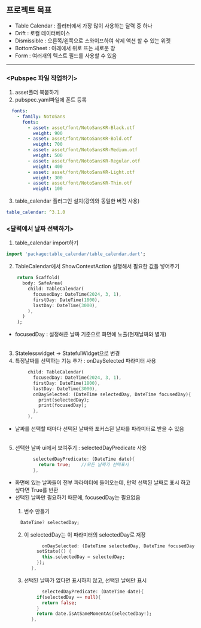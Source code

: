## 프로젝트 목표
- Table Calendar : 플러터에서 가장 많이 사용하는 달력 중 하나
- Drift : 로컬 데이터베이스
- Dismissible : 오른쪽/왼쪽으로 스와이프하여 삭제 액션 할 수 있는 위젯
- BottomSheet : 아래에서 위로 뜨는 새로운 창
- Form : 여러개의 텍스트 필드를 사용할 수 있음

----
### <Pubspec 파일 작업하기>
1. asset폴더 복붙하기
2. pubspec.yaml파일에 폰트 등록
```yaml
  fonts:
    - family: NotoSans
      fonts:
        - asset: asset/font/NotoSansKR-Black.otf
          weight: 900
        - asset: asset/font/NotoSansKR-Bold.otf
          weight: 700
        - asset: asset/font/NotoSansKR-Medium.otf
          weight: 500
        - asset: asset/font/NotoSansKR-Regular.otf
          weight: 400
        - asset: asset/font/NotoSansKR-Light.otf
          weight: 300
        - asset: asset/font/NotoSansKR-Thin.otf
          weight: 100
```
3. table_calendar 플러그인 설치(강의와 동일한 버전 사용)
```yaml
table_calendar: ^3.1.0
```


### <달력에서 날짜 선택하기>
1. table_calendar import하기
```dart
import 'package:table_calendar/table_calendar.dart';
```
2. TableCalendar에서 ShowContextAction 실행해서 필요한 값들 넣어주기
```dart
    return Scaffold(
      body: SafeArea(
        child: TableCalendar(
          focusedDay: DateTime(2024, 3, 1),
          firstDay: DateTime(1800),
          lastDay: DateTime(3000),
        ),
      )
    );
```
- focusedDay : 설정해준 날짜 기준으로 화면에 노출(현재날짜와 별개) <br><br>
3. Statelesswidget -> StatefulWidget으로 변경
4. 특정날짜를 선택하는 기능 추가 : onDaySelected 파라미터 사용
```dart
        child: TableCalendar(
          focusedDay: DateTime(2024, 3, 1),
          firstDay: DateTime(1800),
          lastDay: DateTime(3000),
          onDaySelected: (DateTime selectedDay, DateTime focusedDay){
            print(selectedDay);
            print(focusedDay);
          },
        ),
```
- 날짜를 선택할 때마다 선택된 날짜와 포커스된 날짜를 파라미터로 받을 수 있음 <br><br>
5. 선택한 날짜 ui에서 보여주기 : selectedDayPredicate 사용
```dart
          selectedDayPredicate: (DateTime date){
            return true;    //모든 날짜가 선택표시
          },
```
- 화면에 있는 날짜들이 전부 파라미터에 들어오는데, 만약 선택된 날짜로 표시 하고싶다면 True를 반환
- 선택된 날짜만 필요하기 때문에, focusedDay는 필요없음<br><br>
    1) 변수 만들기
    ```dart
      DateTime? selectedDay;
    ```
    2) 이 selectedDay는 이 파라미터의 selectedDay로 저장
    ```dart
              onDaySelected: (DateTime selectedDay, DateTime focusedDay){
            setState(() {
              this.selectedDay = selectedDay;
            });
          },
    ```
    3) 선택된 날짜가 없다면 표시하지 않고, 선택된 날에만 표시
    ```dart
              selectedDayPredicate: (DateTime date){
            if(selectedDay == null){
              return false;
            }
            return date.isAtSameMomentAs(selectedDay!);
          },
    ```